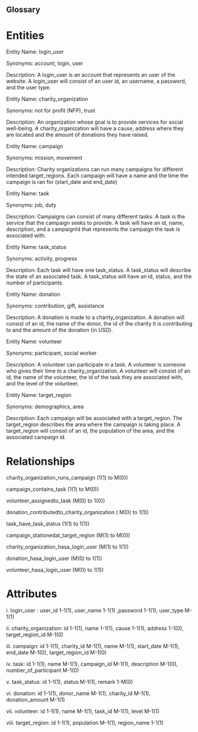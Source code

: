 ## Glossary

# Entities

Entity Name: login_user

Synonyms: account, login, user

Description: A login_user is an account that represents an user of the website. A login_user will consist of an user id, an username, a password, and the user type.

Entity Name: charity_organization

Synonyms: not for profit (NFP), trust

Description: An organization whose goal is to provide services for social well-being.
A charity_organization will have a cause, address where they are located and the amount of donations they have raised.

Entity Name: campaign

Synonyms: mission, movement

Description: Charity organizations can run many campaigns for different intended target_regions. Each campaign will have a name and the time the campaign is ran for (start_date and end_date)

Entity Name: task

Synonyms: job, duty

Description: Campaigns can consist of many different tasks. A task is the service that the campaign seeks to provide. A task will have an id, name, description, and a campaignId that represents the campaign the task is associated with.

Entity Name: task_status

Synonyms: activity, progress

Description: Each task will have one task_status. A task_status will describe the state of an associated task. A task_status will have an id, status, and the number of participants.

Entity Name: donation

Synonyms: contribution, gift, assistance

Description: A donation is made to a charity_organization. A donation will consist of an id, the name of the donor, the id of the charity it is contributing to and the amount of the donation (in USD).

Entity Name: volunteer

Synonyms: participant, social worker

Description: A volunteer can participate in a task. A volunteer is someone who gives their time to a charity_organization. A volunteer will consist of an id, the name of the volunteer, the id of the task they are associated with, and the level of the volunteer.

Entity Name: target_region

Synonyms: demographics, area

Description: Each campaign will be associated with a target_region. The target_region describes the area where the campaign is taking place. A target_region will consist of an id,  the population of the area, and the associated campaign id.

# Relationships

charity_organization_runs_campaign (1(1) to M(0))

campaign_contains_task (1(1) to M(0))

volunteer_assignedto_task (M(0) to 1(0))

donation_contributedto_charity_organization ( M(0) to 1(1))

task_have_task_status (1(1) to 1(1))

campaign_stationedat_target_region (M(1) to M(0))

charity_organization_hasa_login_user (M(1) to 1(1))

donation_hasa_login_user (M(0) to 1(1))

volunteer_hasa_login_user (M(0) to 1(1))

# Attributes

i. login_user : user_id 1-1(1), user_name 1-1(1) ,password 1-1(1), user_type M-1(1)

ii. charity_organization: id 1-1(1), name 1-1(1), cause 1-1(1), address 1-1(0), target_region_id M-1(0)

iii. campaign: id 1-1(1), charity_id M-1(1), name M-1(1), start_date M-1(1), end_date M-1(0), target_region_id M-1(0)

iv. task: id 1-1(1), name M-1(1), campaign_id M-1(1), description M-1(0), number_of_participant M-1(0)  

v. task_status: id 1-1(1), status M-1(1), remark 1-M(0)  

vi. donation: id 1-1(1), donor_name M-1(1), charity_id M-1(1), donation_amount M-1(1)  

vii. volunteer: id 1-1(1), name M-1(1), task_id M-1(1), level M-1(1)  

viii. target_region: id 1-1(1), population M-1(1), region_name 1-1(1)  


